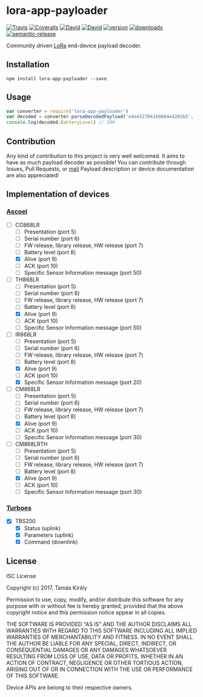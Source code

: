 # lora-app-payloader

[![Travis](https://img.shields.io/travis/rust-lang/rust.svg?style=plastic)](https://travis-ci.org/tkiraly/lora-app-payloader)
[![Coveralls](https://img.shields.io/coveralls/tkiraly/lora-app-payloader.svg)](https://coveralls.io/github/tkiraly/lora-app-payloader)
[![David](https://img.shields.io/david/tkiraly/lora-app-payloader.svg?style=plastic)](https://david-dm.org/tkiraly/lora-app-payloader)
[![David](https://img.shields.io/david/dev/tkiraly/lora-app-payloader.svg?style=plastic)](https://david-dm.org/tkiraly/lora-app-payloader)
[![version](https://img.shields.io/npm/v/lora-app-payloader.svg?style=plastic)](http://npm.im/lora-app-payloader)
[![downloads](https://img.shields.io/npm/dm/lora-app-payloader.svg?style=plastic)](https://npm-stat.com/charts.html?package=lora-app-payloader)
[![semantic-release](https://img.shields.io/badge/%20%20%F0%9F%93%A6%F0%9F%9A%80-semantic--release-e10079.svg?style=plastic)](https://github.com/semantic-release/semantic-release)


Community driven [LoRa](http://www.lora-alliance.com) end-device payload decoder.

## Installation

```npm
npm install lora-app-payloader --save
```

## Usage

```javascript
var converter = require('lora-app-payloader')
var decoded = converter.parseDecodedPayload('e4a432704160684e4202b5', 'ascoel', 'CO868LR')
console.log(decoded.BatteryLevel) // 100
```
## Contribution

Any kind of contribution to this project is very well welcomed. It aims to have as much payload decoder as possible!
You can contribute through Issues, Pull Requests, or [mail](mailto:kiraly.tamas@outlook.com?Subject=lora-app-payloader%20contribution)
Payload description or device documentation are also appreciated!



## Implementation of devices

### [Ascoel](http://ascoel.it/)

- [ ] CO868LR
  - [ ] Presentation (port 5)
  - [ ] Serial number (port 6)
  - [ ] FW release, library release, HW release (port 7)
  - [ ] Battery level (port 8)
  - [X] Alive (port 9)
  - [ ] ACK (port 10)
  - [ ] Specific Sensor Information message (port 50)
- [ ] TH868LR
  - [ ] Presentation (port 5)
  - [ ] Serial number (port 6)
  - [ ] FW release, library release, HW release (port 7)
  - [ ] Battery level (port 8)
  - [X] Alive (port 9)
  - [ ] ACK (port 10)
  - [ ] Specific Sensor Information message (port 50)
- [ ] IR868LR
  - [ ] Presentation (port 5)
  - [ ] Serial number (port 6)
  - [ ] FW release, library release, HW release (port 7)
  - [ ] Battery level (port 8)
  - [X] Alive (port 9)
  - [ ] ACK (port 10)
  - [X] Specific Sensor Information message (port 20)
- [ ] CM868LR
  - [ ] Presentation (port 5)
  - [ ] Serial number (port 6)
  - [ ] FW release, library release, HW release (port 7)
  - [ ] Battery level (port 8)
  - [X] Alive (port 9)
  - [ ] ACK (port 10)
  - [ ] Specific Sensor Information message (port 30)
- [ ] CM868LRTH
  - [ ] Presentation (port 5)
  - [ ] Serial number (port 6)
  - [ ] FW release, library release, HW release (port 7)
  - [ ] Battery level (port 8)
  - [X] Alive (port 9)
  - [ ] ACK (port 10)
  - [ ] Specific Sensor Information message (port 30)

### [Turboes](http://www.turboes.com)


- [X] TBS200
  - [X] Status (uplink)
  - [X] Parameters (uplink)
  - [X] Command (downlink)

## License

ISC License

Copyright (c) 2017, Tamás Király

Permission to use, copy, modify, and/or distribute this software for any
purpose with or without fee is hereby granted, provided that the above
copyright notice and this permission notice appear in all copies.

THE SOFTWARE IS PROVIDED "AS IS" AND THE AUTHOR DISCLAIMS ALL WARRANTIES WITH
REGARD TO THIS SOFTWARE INCLUDING ALL IMPLIED WARRANTIES OF MERCHANTABILITY
AND FITNESS. IN NO EVENT SHALL THE AUTHOR BE LIABLE FOR ANY SPECIAL, DIRECT,
INDIRECT, OR CONSEQUENTIAL DAMAGES OR ANY DAMAGES WHATSOEVER RESULTING FROM
LOSS OF USE, DATA OR PROFITS, WHETHER IN AN ACTION OF CONTRACT, NEGLIGENCE
OR OTHER TORTIOUS ACTION, ARISING OUT OF OR IN CONNECTION WITH THE USE OR
PERFORMANCE OF THIS SOFTWARE.

Device APIs are belong to their respective owners.